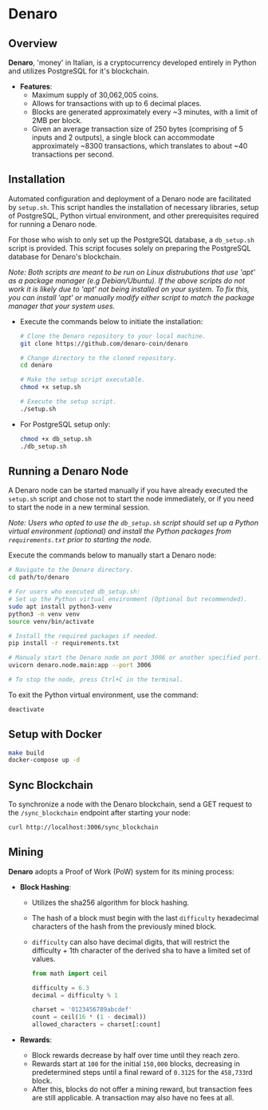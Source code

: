 # Denaro

## Overview

**Denaro**, 'money' in Italian, is a cryptocurrency developed entirely in Python and utilizes PostgreSQL for it's blockchain.

* **Features**: 
  * Maximum supply of 30,062,005 coins.
  * Allows for transactions with up to 6 decimal places.
  * Blocks are generated approximately every ~3 minutes, with a limit of 2MB per block.
  * Given an average transaction size of 250 bytes (comprising of 5 inputs and 2 outputs), a single block can accommodate approximately ~8300 transactions, which translates to about ~40 transactions per second.

## Installation

Automated configuration and deployment of a Denaro node are facilitated by `setup.sh`. This script handles the installation of necessary libraries, setup of PostgreSQL, Python virtual environment, and other prerequisites required for running a Denaro node. 

For those who wish to only set up the PostgreSQL database, a `db_setup.sh` script is provided. This script focuses solely on preparing the PostgreSQL database for Denaro's blockchain.

*Note: Both scripts are meant to be run on Linux distrubutions that use 'apt' as a package manager (e.g Debian/Ubuntu). If the above scripts do not work it is likely due to 'apt' not being installed on your system. To fix this, you can install 'apt' or manually modify either script to match the package manager that your system uses.*

* Execute the commands below to initiate the installation:


  ```bash
  # Clone the Denaro repository to your local machine.
  git clone https://github.com/denaro-coin/denaro
  
  # Change directory to the cloned repository.
  cd denaro
  
  # Make the setup script executable.
  chmod +x setup.sh
  
  # Execute the setup script.
  ./setup.sh
  ```

* For PostgreSQL setup only:

  ```bash
  chmod +x db_setup.sh
  ./db_setup.sh
  ```

## Running a Denaro Node

A Denaro node can be started manually if you have already executed the `setup.sh` script and chose not to start the node immediately, or if you need to start the node in a new terminal session. 

*Note: Users who opted to use the `db_setup.sh` script should set up a Python virtual environment (optional) and install the Python packages from `requirements.txt` prior to starting the node.*

Execute the commands below to manually start a Denaro node:

```bash
# Navigate to the Denaro directory.
cd path/to/denaro

# For users who executed db_setup.sh: 
# Set up the Python virtual environment (Optional but recommended).
sudo apt install python3-venv
python3 -m venv venv
source venv/bin/activate

# Install the required packages if needed.
pip install -r requirements.txt

# Manualy start the Denaro node on port 3006 or another specified port.
uvicorn denaro.node.main:app --port 3006

# To stop the node, press Ctrl+C in the terminal.
```
To exit the Python virtual environment, use the command:

```bash
deactivate
```

## Setup with Docker

```bash
make build
docker-compose up -d
```

## Sync Blockchain

To synchronize a node with the Denaro blockchain, send a GET request to the `/sync_blockchain` endpoint after starting your node:

```bash
curl http://localhost:3006/sync_blockchain
```

## Mining

**Denaro** adopts a Proof of Work (PoW) system for its mining process:

- **Block Hashing**:
  - Utilizes the sha256 algorithm for block hashing.
  - The hash of a block must begin with the last `difficulty` hexadecimal characters of the hash from the previously mined block.
  - `difficulty` can also have decimal digits, that will restrict the difficulty + 1th character of the derived sha to have a limited set of values.

    ```python
    from math import ceil

    difficulty = 6.3
    decimal = difficulty % 1

    charset = '0123456789abcdef'
    count = ceil(16 * (1 - decimal))
    allowed_characters = charset[:count]
    ```

- **Rewards**:
  - Block rewards decrease by half over time until they reach zero.
  - Rewards start at `100` for the initial `150,000` blocks, decreasing in predetermined steps until a final reward of `0.3125` for the `458,733`rd block.
  - After this, blocks do not offer a mining reward, but transaction fees are still applicable. A transaction may also have no fees at all.
